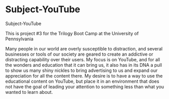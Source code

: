 # Subject-YouTube
Subject-YouTube

This is project #3 for the Trilogy Boot Camp at the University of Pennsylvania

Many people in our world are overly susceptible to distraction, and several businesses or tools of our society are geared to create an addictive or distracting capability over their users.  My focus is on YouTube, and for all the wonders and education that it can bring us, it also has in its DNA a pull to show us many shiny nickles to bring advertising to us and expand our appreciation for all the content there.  My desire is to have a way to use the educational content on YouTube, but place it in an environment that does not have the goal of leading your attention to something less than what you wanted to learn about.
